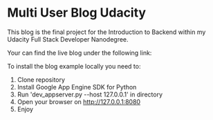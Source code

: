 # Multi User Blog Udacity

This blog is the final project for the Introduction to Backend within my
Udacity Full Stack Developer Nanodegree.

Your can find the live blog under the following link:


To install the blog example locally you need to:
1. Clone repository
2. Install Google App Engine SDK for Python
3. Run 'dev_appserver.py --host 127.0.0.1' in directory
4. Open your browser on http://127.0.0.1:8080
5. Enjoy

